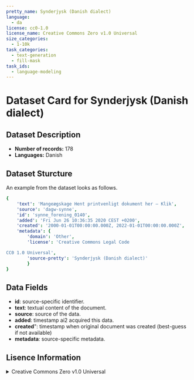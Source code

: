 ```yaml
---
pretty_name: Synderjysk (Danish dialect)
language:
  - da
license: cc0-1.0
license_name: Creative Commons Zero v1.0 Universal
size_categories:
  - 1-10k
task_categories:
  - text-generation
  - fill-mask
task_ids:
  - language-modeling
---
```

# Dataset Card for Synderjysk (Danish dialect)
## Dataset Description
- **Number of records:** 178
- **Languages:** Danish
## Dataset Sturcture
An example from the dataset looks as follows.
```yaml
{
    'text': 'Mangeægskage Hent printvenligt dokument her – Klik',
    'source': 'dagw-synne',
    'id': 'synne_forening_0140',
    'added': 'Fri Jun 26 10:36:35 2020 CEST +0200',
    'created': '2000-01-01T00:00:00.000Z, 2022-01-01T00:00:00.000Z',
    'metadata': {
        'domain': 'Other',
        'license': 'Creative Commons Legal Code

CC0 1.0 Universal',
        'source-pretty': 'Synderjysk (Danish dialect)'
        }
}
```

## Data Fields

- **id**: source-specific identifier.
- **text**: textual content of the document.
- **source**: source of the data.
- **added**: timestamp ai2 acquired this data.
- **created**": timestamp when original document was created (best-guess if not available)
- **metadata**: source-specific metadata.

## Lisence Information
<details>
<summary>Creative Commons Zero v1.0 Universal</summary>
<p>
Creative Commons Legal Code

CC0 1.0 Universal
</p>
</details>
